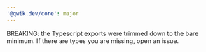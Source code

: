 ```yaml
---
'@qwik.dev/core': major
---
```


BREAKING: the Typescript exports were trimmed down to the bare minimum. If there are types you are missing, open an issue.
